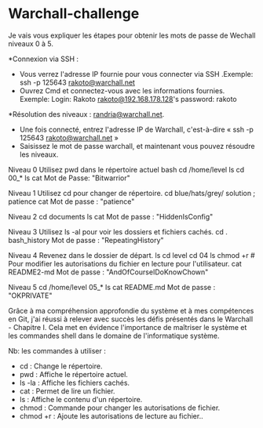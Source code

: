 # Warchall-challenge
Je vais vous expliquer les étapes pour obtenir les mots de passe de Wechall niveaux 0 à 5.

*Connexion via SSH :
- Vous verrez l'adresse IP fournie pour vous connecter via SSH .Exemple: ssh -p 125643 rakoto@warchall.net
- Ouvrez Cmd et connectez-vous avec les informations fournies. Exemple: Login: Rakoto rakoto@192.168.178.128's password: rakoto

*Résolution des niveaux : randria@warchall.net.
- Une fois connecté, entrez l'adresse IP de Warchall, c'est-à-dire « ssh -p 125643 rakoto@warchall.net »
- Saisissez le mot de passe warchall, et maintenant vous pouvez résoudre les niveaux.

Niveau 0
Utilisez pwd dans le répertoire actuel bash cd /home/level ls cd 00_* ls cat 
Mot de Passe: "Bitwarrior"

Niveau 1
Utilisez cd pour changer de répertoire. cd blue/hats/grey/ solution ; patience cat 
Mot de passe : "patience"

Niveau 2
cd documents ls cat 
Mot de passe : "HiddenIsConfig"

Niveau 3
Utilisez ls -al pour voir les dossiers et fichiers cachés. cd . bash_history Mot de passe : "RepeatingHistory"

Niveau 4
Revenez dans le dossier de départ. ls cd level cd 04 ls chmod +r # Pour modifier les autorisations du fichier en lecture pour l'utilisateur. cat README2-md 
Mot de passe : "AndOfCourseIDoKnowChown"

Niveau 5
cd /home/level 05_* ls cat README.md Mot de passe : "OKPRIVATE"

Grâce à ma compréhension approfondie du système et à mes compétences en Git, j'ai réussi à relever avec succès les défis présentés dans le Warchall - Chapitre I. Cela met en évidence l'importance de maîtriser le système et les commandes shell dans le domaine de l'informatique système.

Nb: les commandes à utiliser :
* cd : Change le répertoire.
* pwd : Affiche le répertoire actuel.
* ls -la : Affiche les fichiers cachés.
* cat : Permet de lire un fichier.
* ls : Affiche le contenu d'un répertoire.
* chmod : Commande pour changer les autorisations de fichier.
* chmod +r : Ajoute les autorisations de lecture au fichier..
